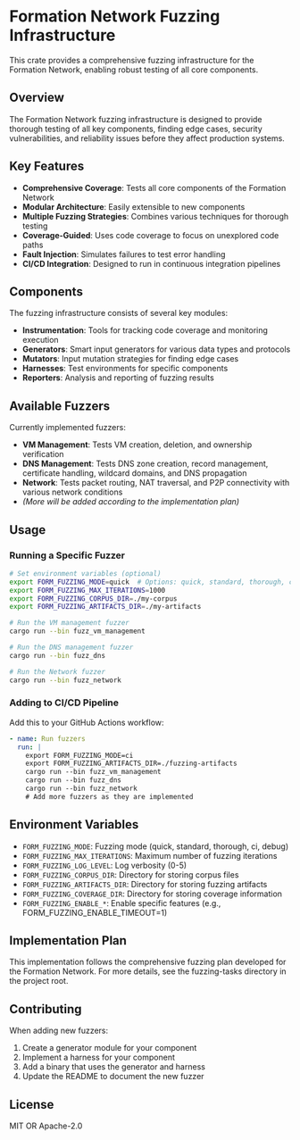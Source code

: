 # Formation Network Fuzzing Infrastructure

This crate provides a comprehensive fuzzing infrastructure for the Formation Network, enabling robust testing of all core components.

## Overview

The Formation Network fuzzing infrastructure is designed to provide thorough testing of all key components, finding edge cases, security vulnerabilities, and reliability issues before they affect production systems.

## Key Features

- **Comprehensive Coverage**: Tests all core components of the Formation Network
- **Modular Architecture**: Easily extensible to new components
- **Multiple Fuzzing Strategies**: Combines various techniques for thorough testing
- **Coverage-Guided**: Uses code coverage to focus on unexplored code paths
- **Fault Injection**: Simulates failures to test error handling
- **CI/CD Integration**: Designed to run in continuous integration pipelines

## Components

The fuzzing infrastructure consists of several key modules:

- **Instrumentation**: Tools for tracking code coverage and monitoring execution
- **Generators**: Smart input generators for various data types and protocols
- **Mutators**: Input mutation strategies for finding edge cases
- **Harnesses**: Test environments for specific components
- **Reporters**: Analysis and reporting of fuzzing results

## Available Fuzzers

Currently implemented fuzzers:

- **VM Management**: Tests VM creation, deletion, and ownership verification
- **DNS Management**: Tests DNS zone creation, record management, certificate handling, wildcard domains, and DNS propagation
- **Network**: Tests packet routing, NAT traversal, and P2P connectivity with various network conditions
- *(More will be added according to the implementation plan)*

## Usage

### Running a Specific Fuzzer

```bash
# Set environment variables (optional)
export FORM_FUZZING_MODE=quick  # Options: quick, standard, thorough, ci, debug
export FORM_FUZZING_MAX_ITERATIONS=1000
export FORM_FUZZING_CORPUS_DIR=./my-corpus
export FORM_FUZZING_ARTIFACTS_DIR=./my-artifacts

# Run the VM management fuzzer
cargo run --bin fuzz_vm_management

# Run the DNS management fuzzer
cargo run --bin fuzz_dns

# Run the Network fuzzer
cargo run --bin fuzz_network
```

### Adding to CI/CD Pipeline

Add this to your GitHub Actions workflow:

```yaml
- name: Run fuzzers
  run: |
    export FORM_FUZZING_MODE=ci
    export FORM_FUZZING_ARTIFACTS_DIR=./fuzzing-artifacts
    cargo run --bin fuzz_vm_management
    cargo run --bin fuzz_dns
    cargo run --bin fuzz_network
    # Add more fuzzers as they are implemented
```

## Environment Variables

- `FORM_FUZZING_MODE`: Fuzzing mode (quick, standard, thorough, ci, debug)
- `FORM_FUZZING_MAX_ITERATIONS`: Maximum number of fuzzing iterations
- `FORM_FUZZING_LOG_LEVEL`: Log verbosity (0-5)
- `FORM_FUZZING_CORPUS_DIR`: Directory for storing corpus files
- `FORM_FUZZING_ARTIFACTS_DIR`: Directory for storing fuzzing artifacts
- `FORM_FUZZING_COVERAGE_DIR`: Directory for storing coverage information
- `FORM_FUZZING_ENABLE_*`: Enable specific features (e.g., FORM_FUZZING_ENABLE_TIMEOUT=1)

## Implementation Plan

This implementation follows the comprehensive fuzzing plan developed for the Formation Network. For more details, see the fuzzing-tasks directory in the project root.

## Contributing

When adding new fuzzers:

1. Create a generator module for your component
2. Implement a harness for your component
3. Add a binary that uses the generator and harness
4. Update the README to document the new fuzzer

## License

MIT OR Apache-2.0 